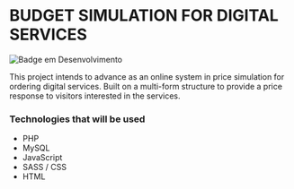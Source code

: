 # BUDGET SIMULATION FOR DIGITAL SERVICES 

![Badge em Desenvolvimento](http://img.shields.io/static/v1?label=STATUS&message=EM%20DESENVOLVIMENTO&color=GREEN&style=for-the-badge)

This project intends to advance as an online system in price simulation for ordering digital services. Built on a multi-form structure to provide a price response to visitors interested in the services.

### <b>Technologies that will be used</b>

- PHP
- MySQL
- JavaScript 
- SASS / CSS
- HTML 





